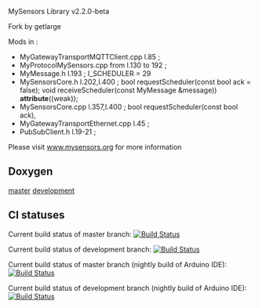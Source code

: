 MySensors Library v2.2.0-beta

Fork by getlarge

Mods in :
 - MyGatewayTransportMQTTClient.cpp l.85 ;
 - MyProtocolMySensors.cpp from l.130 to 192 ; 
 - MyMessage.h l.193 ; 	I_SCHEDULER = 29
 - MySensorsCore.h l.202,l.400 ; bool requestScheduler(const bool ack = false); void receiveScheduler(const MyMessage &message)) __attribute__((weak));
 - MySensorsCore.cpp l.357,l.400 ; bool requestScheduler(const bool ack), 
 - MyGatewayTransportEthernet.cpp l.45 ; 
 - PubSubClient.h l.19-21 ;


Please visit www.mysensors.org for more information

Doxygen
-------
[master](https://ci.mysensors.org/job/Verifiers/job/MySensors/branch/master/Doxygen_HTML/index.html) [development](https://ci.mysensors.org/job/Verifiers/job/MySensors/branch/development/Doxygen_HTML/index.html)

CI statuses
-----------
Current build status of master branch: [![Build Status](https://ci.mysensors.org/job/Verifiers/job/MySensors/job/master/badge/icon)](https://ci.mysensors.org/job/Verifiers/job/MySensors/job/master/)

Current build status of development branch: [![Build Status](https://ci.mysensors.org/job/Verifiers/job/MySensors/job/development/badge/icon)](https://ci.mysensors.org/job/Verifiers/job/MySensors/job/development/)

Current build status of master branch (nightly build of Arduino IDE): [![Build Status](https://ci.mysensors.org/job/Nightlies/job/MySensorsArduinoNightlyIDE/job/master/badge/icon)](https://ci.mysensors.org/job/Nightlies/job/MySensorsArduinoNightlyIDE/job/master/)

Current build status of development branch (nightly build of Arduino IDE): [![Build Status](https://ci.mysensors.org/job/Nightlies/job/MySensorsArduinoNightlyIDE/job/development/badge/icon)](https://ci.mysensors.org/job/Nightlies/job/MySensorsArduinoNightlyIDE/job/development/)
